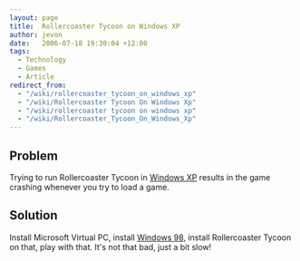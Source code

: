 ```yaml
---
layout: page
title:  Rollercoaster Tycoon on Windows XP
author: jevon
date:   2006-07-18 19:30:04 +12:00
tags:
  - Technology
  - Games
  - Article
redirect_from:
  - "/wiki/rollercoaster_tycoon_on_windows_xp"
  - "/wiki/Rollercoaster Tycoon On Windows Xp"
  - "/wiki/rollercoaster tycoon on windows xp"
  - "/wiki/Rollercoaster_Tycoon_On_Windows_Xp"
---
```


## Problem
Trying to run Rollercoaster Tycoon in [Windows XP](windows-xp.md) results in the game crashing whenever you try to load a game.

## Solution
Install Microsoft Virtual PC, install [Windows 98](windows-98.md), install Rollercoaster Tycoon on that, play with that. It's not that bad, just a bit slow!
